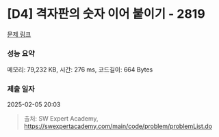 # [D4] 격자판의 숫자 이어 붙이기 - 2819 

[문제 링크](https://swexpertacademy.com/main/code/problem/problemDetail.do?contestProbId=AV7I5fgqEogDFAXB) 

### 성능 요약

메모리: 79,232 KB, 시간: 276 ms, 코드길이: 664 Bytes

### 제출 일자

2025-02-05 20:03



> 출처: SW Expert Academy, https://swexpertacademy.com/main/code/problem/problemList.do